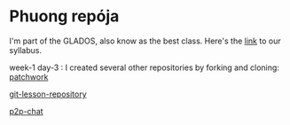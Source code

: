 # Phuong repója
I'm part of the GLADOS, also know as the best class. Here's the [link](https://github.com/green-fox-academy/glados-syllabus) to our syllabus.

week-1 day-3 : I created several other repositories by forking and cloning:
[patchwork](https://github.com/sk4rlight/patchwork "Google's Homepage")

[git-lesson-repository](https://github.com/sk4rlight/git-lesson-repository "Google's Homepage")

[p2p-chat](https://github.com/sk4rlight/p2p-chat "Google's Homepage")

